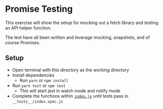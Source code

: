 # Promise Testing

This exercise will show the setup for mocking out a fetch library and testing an API helper function. 

The test have all been written and leverage mocking, snapshots, and of course Promises. 

## Setup
- Open terminal with this directory as the working directory
- Install dependencies
  - Run `yarn` or `npm install`
- Run `yarn test` or `npm test`
  - This will start jest in watch mode and notify mode
- Complete the functions within [`index.js`](index.spec.js) until tests pass in `__tests__/index.spec.js`